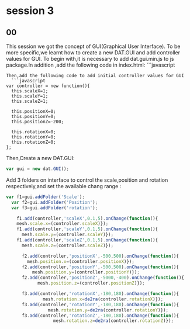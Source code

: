 # session 3
## 00
This session we got the concept of GUI(Graphical User Interface).
To be more specific,we learnt how to create a new DAT.GUI and add controller values for GUI.
To begin with,it is necessary to add dat.gui.min.js to js package.In addition ,add the following code in index.html:
    ```javascript
      </script><script src="js/dat.gui.min.js"></script>
```
Then,add the following code to add initial controller values for GUI
  ```javascript
var controller = new function(){
  this.scaleX=1;
  this.scaleY=1;
  this.scaleZ=1;

  this.positionX=0;
  this.positionY=0;
  this.positionZ=-200;

  this.rotationX=0;
  this.rotationY=0;
  this.rotationZ=0;
};
```
Then,Create a new DAT.GUI:
```javascript
var gui = new dat.GUI();
```
Add  3 folders on interface to control the scale,position and rotation respectively,and set the available chang range :
```javascript
var f1=gui.addFolder('Scale');
  var f2=gui.addFolder('Position');
  var f3=gui.addFolder('rotation');

    f1.add(controller,'scaleX',0.1,5).onChange(function(){
    mesh.scale.x=(controller.scaleX)});
    f1.add(controller,'scaleY',0.1,5).onChange(function(){
      mesh.scale.y=(controller.scaleY)});
    f1.add(controller,'scaleZ',0.1,5).onChange(function(){
      mesh.scale.z=(controller.scaleZ)});

      f2.add(controller,'positionX',-500,500).onChange(function(){
        mesh.position.x=(controller.positionX)});
      f2.add(controller,'positionY',-500,500).onChange(function(){
          mesh.position.y=(controller.positionY)});
      f2.add(controller,'positionZ',-5000,-400).onChange(function(){
            mesh.position.z=(controller.positionZ)});

      f3.add(controller,'rotationX',-180,180).onChange(function(){
              mesh.rotation.x=de2ra(controller.rotationX)});
      f3.add(controller,'rotationY',-180,180).onChange(function(){
                mesh.rotation.y=de2ra(controller.rotationY)});
      f3.add(controller,'rotationZ',-180,180).onChange(function(){
                  mesh.rotation.z=de2ra(controller.rotationZ)});
```
